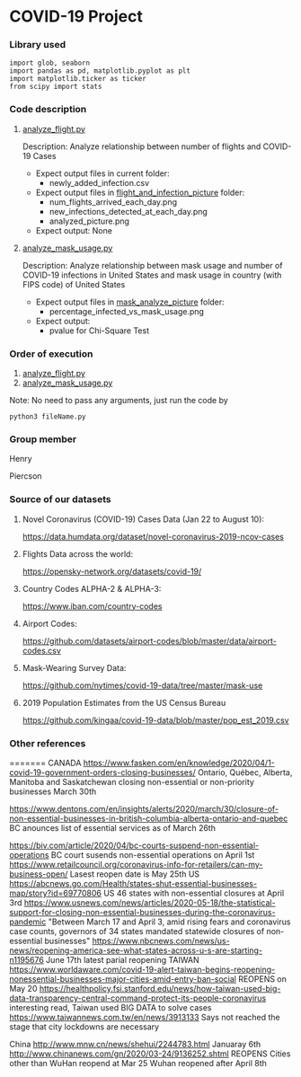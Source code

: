 # COVID-19 Project

### Library used

    import glob, seaborn
    import pandas as pd, matplotlib.pyplot as plt
    import matplotlib.ticker as ticker
    from scipy import stats

### Code description

1. [analyze_flight.py](./analyze_flight.py) 
    
    Description: Analyze relationship between number of flights and COVID-19 Cases
    
    * Expect output files in current folder:
        * newly_added_infection.csv
    * Expect output files in [flight_and_infection_picture](./flight_and_infection_picture) folder:
        * num_flights_arrived_each_day.png
        * new_infections_detected_at_each_day.png
        * analyzed_picture.png
    * Expect output: None
    
2. [analyze_mask_usage.py](./analyze_mask_usage.py)
    
    Description: Analyze relationship between mask usage and number of COVID-19 infections in United States and mask usage in country (with FIPS code) of United States
    
    * Expect output files in [mask_analyze_picture](./mask_analyze_picture) folder:
        * percentage_infected_vs_mask_usage.png
    * Expect output:
        * pvalue for Chi-Square Test


### Order of execution

1. [analyze_flight.py](./analyze_flight.py)
2. [analyze_mask_usage.py](./analyze_mask_usage.py)

Note: No need to pass any arguments, just run the code by
    
    python3 fileName.py

### Group member
Henry

Piercson

### Source of our datasets
1. Novel Coronavirus (COVID-19) Cases Data (Jan 22 to August 10):
    
    https://data.humdata.org/dataset/novel-coronavirus-2019-ncov-cases
    
2. Flights Data across the world:
    
    https://opensky-network.org/datasets/covid-19/

3. Country Codes ALPHA-2 & ALPHA-3:

    https://www.iban.com/country-codes

4. Airport Codes:
    
    https://github.com/datasets/airport-codes/blob/master/data/airport-codes.csv

5. Mask-Wearing Survey Data:
    
    https://github.com/nytimes/covid-19-data/tree/master/mask-use

6. 2019 Population Estimates from the US Census Bureau
    
    https://github.com/kingaa/covid-19-data/blob/master/pop_est_2019.csv

### Other references

=======
CANADA
https://www.fasken.com/en/knowledge/2020/04/1-covid-19-government-orders-closing-businesses/
Ontario, Québec, Alberta, Manitoba and Saskatchewan
closing non-essential or non-priority businesses March 30th

https://www.dentons.com/en/insights/alerts/2020/march/30/closure-of-non-essential-businesses-in-british-columbia-alberta-ontario-and-quebec
BC anounces list of essential services as of March 26th

https://biv.com/article/2020/04/bc-courts-suspend-non-essential-operations
BC court susends non-essential operations on April 1st
https://www.retailcouncil.org/coronavirus-info-for-retailers/can-my-business-open/
Lasest reopen date is May 25th
US
https://abcnews.go.com/Health/states-shut-essential-businesses-map/story?id=69770806
US 46 states with non-essential closures at April 3rd
https://www.usnews.com/news/articles/2020-05-18/the-statistical-support-for-closing-non-essential-businesses-during-the-coronavirus-pandemic
"Between March 17 and April 3, amid rising fears and coronavirus case counts, governors of 34 states mandated statewide closures of non-essential businesses"
https://www.nbcnews.com/news/us-news/reopening-america-see-what-states-across-u-s-are-starting-n1195676
June 17th latest parial reopening
TAIWAN
https://www.worldaware.com/covid-19-alert-taiwan-begins-reopening-nonessential-businesses-major-cities-amid-entry-ban-social
REOPENS on May 20
https://healthpolicy.fsi.stanford.edu/news/how-taiwan-used-big-data-transparency-central-command-protect-its-people-coronavirus
interesting read, Taiwan used BIG DATA to solve cases
https://www.taiwannews.com.tw/en/news/3913133
Says not reached the stage that city lockdowns are necessary 

China 
http://www.mnw.cn/news/shehui/2244783.html
Januaray 6th
http://www.chinanews.com/gn/2020/03-24/9136252.shtml
REOPENS Cities other than WuHan reopend at Mar 25
    Wuhan reopened after April 8th



